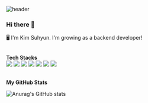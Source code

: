 ![header](https://capsule-render.vercel.app/api?type=waving&color=timeGradient&text=Welcome%20to%20Suhyun's%20GitHub%20👋&animation=twinkling&fontSize=35&fontAlignY=40&fontAlign=60&height=250)

### Hi there 👋
🖥️ I'm Kim Suhyun. I'm growing as a backend developer!
<br>
<br>

**Tech Stacks**
<br>
<code><img src="https://img.shields.io/badge/Java-007396?style=flat&logo=Java&logoColor=white"/></code>
<code><img src="https://img.shields.io/badge/Spring Boot-6DB33F?style=flat-square&logo=SpringBoot&logoColor=white"/></code>
<code><img src="https://img.shields.io/badge/MySQL-4479A1?style=flat&logo=MySQL&logoColor=white"/></code>
<code><img src="https://img.shields.io/badge/Python-3776AB?style=flat&logo=python&logoColor=white"/></code>
<code><img src="https://img.shields.io/badge/Javascript-F7DF1E?style=flat&logo=javascript&logoColor=white"/></code>
<code><img src="https://img.shields.io/badge/AWS-FF9900?style=flat-square&logo=Amazon AWS&logoColor=white"/></code>
<code><img src="https://img.shields.io/badge/Git-F05032?style=flat&logo=Git&logoColor=white"/></code>
<br>
<br>

**My GitHub Stats**

![Anurag's GitHub stats](https://github-readme-stats-zeta-henna-95.vercel.app/api?username=ooutta&show_icons=true?username=ooutta&count_private=true)



<!--
**ooutta/ooutta** is a ✨ _special_ ✨ repository because its `README.md` (this file) appears on your GitHub profile.

Here are some ideas to get you started:

- 🔭 I’m currently working on ...
- 🌱 I’m currently learning ...
- 👯 I’m looking to collaborate on ...
- 🤔 I’m looking for help with ...
- 💬 Ask me about ...
- 📫 How to reach me: ...
- 😄 Pronouns: ...
- ⚡ Fun fact: ...
-->
